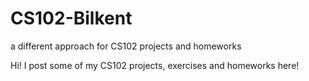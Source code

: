 # CS102-Bilkent
a different approach for CS102 projects and homeworks

Hi! I post some of my CS102 projects, exercises and homeworks here!
